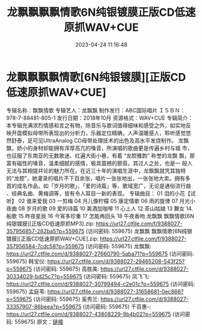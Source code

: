 ﻿---
title: 龙飘飘飘飘情歌6N纯银镀膜正版CD低速原抓WAV+CUE
date: 2023-04-24 11:16:48
categories: WAV车载音乐、镜像
tags: 华语中文
---
# 龙飘飘飘飘情歌[6N纯银镀膜][正版CD低速原抓WAV+CUE]

专辑名称：飘飘情歌
专辑艺人：龙飘飘
制作发行：ABC国际唱片
ＩＳＢＮ：978-7-88481-805-1
发行日期：2018年10月
资源格式：WAV+CUE
专辑简介：
本专辑充满浓烈情感和言之有物，除音乐与歌词值得细味和感受之外，如实地反
映开盘模拟母带所表现出的分析力，乐器定位精确，人声温暖感人，聆听感觉悠
然舒泰，足可见UltraAnalog CD母带处理技术的出色及高水平发烧制作。
龙飘飘，娇小的身材却能拥有浑厚高亢的嗓音，所演唱的歌曲更是传遍乡村与城
市，也征服了东南亚的无数歌迷、红遍大街小巷，有着 “龙腔雅韵” 称誉的龙飘
飘，那富有磁性的嗓音，温柔细腻的感情，极具震撼的颤音。其过人之处，也是一
般人无法与其相提幷论的魅力所在。在近三十年的演唱生涯中，龙飘飘就凭其独特
的“龙腔”，她灌录的唱片不下百余张，唱片一张张地出，一张张地大卖。拥有多
首的成名作品，如「岁月的歌」、「爱的诗篇」等，歌域宽广，无论是通俗流行曲
、经典名曲、黄梅调等，皆有令人耳目一新的表现。
专辑曲目：
01
泪的小花【试听】
02 谁来爱我
03 一剪梅
04 月儿像柠檬
05 康定情歌
06 雨的旋律
07 月光小夜曲
08 岁月的歌
09 爱的诗篇
10 美酒加咖啡
11 心上人
12 茶山姑娘
13 舞女
14. 船歌
15 昨夜星辰
16 今宵多珍重
17 怎能再回头
18 午夜香吻
龙飘飘 飘飘情歌[6N纯银镀膜][正版CD低速原抓MP3].zip: https://url27.ctfile.com/f/9388027-357956857-282ba5?p=559675
(访问密码: 559675)
龙飘飘 飘飘情歌[6N纯银镀膜][正版CD低速原抓WAV+CUE].zip: https://url27.ctfile.com/f/9388027-357956584-7cdc58?p=559675
(访问密码: 559675)
龙飘飘: https://url27.ctfile.com/d/9388027-27660790-5aba71?p=559675
(访问密码: 559675)
韩宝仪: https://url27.ctfile.com/d/9388027-29465208-543f25?p=559675
(访问密码: 559675)
高胜美: https://url27.ctfile.com/d/9388027-30334029-bd25c7?p=559675
(访问密码: 559675)
凤飞飞: https://url27.ctfile.com/d/9388027-30799494-c2e01c?p=559675
(访问密码: 559675)
孟庭苇: https://url27.ctfile.com/d/9388027-31658681-0ec866?p=559675
(访问密码: 559675)
奚秀兰: https://url27.ctfile.com/d/9388027-33357907-86beea?p=559675
(访问密码: 559675)
千百惠-: https://url27.ctfile.com/d/9388027-43808229-9b4b02?p=559675
(访问密码: 559675)
原文：[链接](https://blog.sina.com.cn/s/blog_1647c7e76010311l6.html)